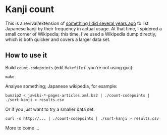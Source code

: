 Kanji count
===========

This is a revival/extension of [something I did several years ago][kp] to list
Japanese kanji by their frequency in actual usage. At that time, I spidered a
small corner of Wikipedia; this time, I've used a Wikipedia dump directly,
which is both quicker and covers a larger data set.

[kp]: http://po-ru.com/projects/kanji-project/

How to use it
-------------

Build `count-codepoints` (edit `Makefile` if you're not using gcc):

    make

Analyse something; Japanese wikipedia, for example:

    bunzip2 < jawiki-*-pages-articles.xml.bz2 | ./count-codepoints | ./sort-kanji > results.csv

Or if you just want to try a smaller data set:

    curl -s http://... | ./count-codepoints | ./sort-kanji > results.csv

More to come ...
